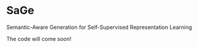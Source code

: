 # SaGe
Semantic-Aware Generation for Self-Supervised Representation Learning

The code will come soon!
